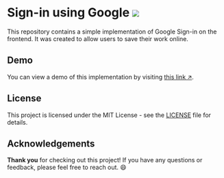# Sign-in using Google ![](https://cdn.iconscout.com/icon/free/png-512/free-google-231-432517.png?f=avif&w=25)
This repository contains a simple implementation of Google Sign-in on the frontend. It was created to allow users to save their work online.  

 
## Demo
You can view a demo of this implementation by visiting [this link ↗](https://pluspointrajpura.000webhostapp.com/). 
 
 
## License
This project is licensed under the MIT License - see the [LICENSE](LICENSE) file for details. 
 
 
## Acknowledgements
**Thank you** for checking out this project! If you have any questions or feedback, please feel free to reach out. 😄
